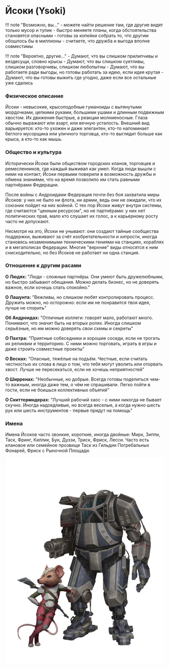 # Йсоки (Ysoki)

!!! note "Возможно, вы..."
    - можете найти решение там, где другие видят только мусор и тупик
    - быстро меняете планы, когда обстоятельства становятся опасными
    - готовы за копейки собрать то, что другим обошлось бы в миллионы
    - считаете, что дружба и выгода вполне совместимы

!!! note "Вероятно, другие..."
    - Думают, что вы слишком прилипчивы и вездесущи, словно крысы
    - Думают, что вы слишком суетливы, слишком разговорчивы, слишком любопытны
    - Думают, что вы работаете ради выгоды, но готовы работать за идею, если идея крутая
    - Думают, что вы готовы выжить где угодно, даже если все остальные уже сдались

### Физическое описание
Йсоки - невысокие, крысоподобные гуманоиды с вытянутыми мордочками, цепкими руками, большими ушами и длинным подвижным хвостом. Их движения быстрые, а реакции молниеносные. Глаза обычно выражают или азарт, или вечную усталость.
Внешний вид варьируется: кто-то ухожен и даже элегантен, кто-то напоминает беглого мусорщика или уличного торговца, кто-то выглядит больше как крыса, а кто-то как мышь.

### Общество и культура
Исторически Йсоки были обществом городских кланов, торговцев и ремесленников, где каждый выживал как умел. Когда люди вышли с ними на контакт, Йсоки первыми поверили в возможность дружбы и обмена знаниями, что на время позволило им стать равными партнёрами Федерации.

После войны с Андроидами Федерация почти без боя захватила миры Йсоков: у них не было ни флота, ни армии, ведь они не ожидали, что их союзник пойдет на них войной. С тех пор Йсоки живут внутри системы, где считаются "ценным ресурсом", но не партнёрами: у них нет политических прав, мало кто слушает их голос, а к карьерному росту часто не допускают.

Несмотря на это, Йсоки не унывают: они создают тайные сообщества поддержки, выживают за счёт изобретательности и хитрости, иногда становясь незаменимыми техническими гениями на станциях, кораблях и в мегаполисах Федерации. Многие "верхние" виды относятся к ним снисходительно, но без Йсоков не работает ни одна станция.

### Отношение к другим расами
**О Людях:** "Люди - сложные партнёры. Они умеют быть дружелюбными, но быстро забывают обещания. Можно делать бизнес, но не доверять важное, если хочешь спать спокойно."

**О Лашунта:** "Вежливы, но слишком любят контролировать процесс. Дружить можно, но осторожно: если им не понравится твоя идея, лучше не спорить"


**Об Андроидах:** "Отличные коллеги: говорят мало, работают много. Понимают, что значит быть на вторых ролях. Иногда слишком серьёзные, но им можно доверять свои схемы и секреты"

**О Пахтра:** "Приятные собеседники и хорошие соседи, если не трогать их реликвии и территорию. С ними можно торговать, играть в игры и даже строить совместные проекты"

**О Весках:** "Опасные, тяжёлые на подъём. Честные, если считать честностью их слова в лицо о том, что тебя могут уволить или оторвать хвост. Лучше не пересекаться, если не хочешь неприятностей"

**О Ширренах:** "Необычные, но добрые. Всегда готовы поделиться чем-то важным, иногда даже тем, о чём не спрашивали. Легко пойти в гости, если не боишься коллективных объятий"

**О Скиттермндерах:** "Лучший рабочий хаос - с ними никогда не бывает скучно. Иногда надоедливые, но всегда веселые, а когда нужно шесть рук или шесть инструментов - первые придут на помощь"

### Имена
Имена Йсоков часто звонкие, короткие, иногда двойные: Мирк, Зиппи, Таск, Фринг, Киллик, Бун, Дуззи, Триск, Фриск, Лесси.
Часто есть клановое или семейное прозвище Таск из Гильдии Погребальных Фонарей, Фриск с Рыночной Площади.

![Касатха](../../images/Ysoki.jpg)